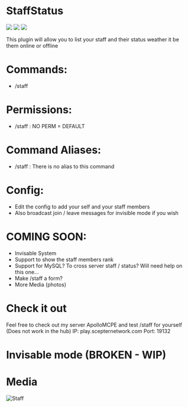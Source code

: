 # StaffStatus

[![](https://poggit.pmmp.io/shield.state/StaffStatus)](https://poggit.pmmp.io/p/StaffStatus)
[![](https://poggit.pmmp.io/shield.dl.total/StaffStatus)](https://poggit.pmmp.io/p/StaffStatus)
[![](https://poggit.pmmp.io/shield.dl/StaffStatus)](https://poggit.pmmp.io/p/StaffStatus)

This plugin will allow you to list your staff and their status weather it be them online or offline

# Commands:

- /staff

# Permissions:

- /staff : NO PERM = DEFAULT

# Command Aliases:

- /staff : There is no alias to this command

# Config: 
- Edit the config to add your self and your staff members
- Also broadcast join / leave messages for invisible mode if you wish

# COMING SOON:

- Invisable System
- Support to show the staff members rank
- Support for MySQL? To cross server staff / status? Will need help on this one...
- Make /staff a form?
- More Media (photos)

# Check it out

Feel free to check out my server ApolloMCPE and test /staff for yourself (Does not work in the hub)
IP: play.scepternetwork.com
Port: 19132

# Invisable mode (BROKEN - WIP)

# Media

![Staff](https://user-images.githubusercontent.com/53111006/79701921-e64c6080-826e-11ea-8154-ae8bd08ce4a0.png)
